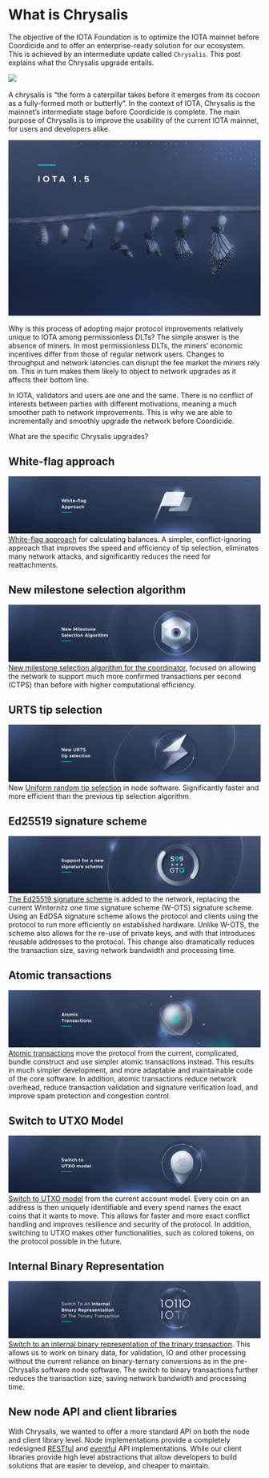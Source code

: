 # What is Chrysalis

The objective of the IOTA Foundation is to optimize the IOTA mainnet before Coordicide and to offer an enterprise-ready solution for our ecosystem. This is achieved by an intermediate update called `Chrysalis`. This post explains what the Chrysalis upgrade entails.  

![](./assets/what_is_chrysalis/00.gif)

A chrysalis is “the form a caterpillar takes before it emerges from its cocoon as a fully-formed moth or butterfly”. In the context of IOTA, Chrysalis is the mainnet’s intermediate stage before Coordicide is complete. The main purpose of Chrysalis is to improve the usability of the current IOTA mainnet, for users and developers alike.

![](./assets/02_path_to.png)

Why is this process of adopting major protocol improvements relatively unique to IOTA among permissionless DLTs? The simple answer is the absence of miners. In most permissionless DLTs, the miners’ economic incentives differ from those of regular network users. Changes to throughput and network latencies can disrupt the fee market the miners rely on. This in turn makes them likely to object to network upgrades as it affects their bottom line.

In IOTA, validators and users are one and the same. There is no conflict of interests between parties with different motivations, meaning a much smoother path to network improvements. This is why we are able to incrementally and smoothly upgrade the network before Coordicide.

What are the specific Chrysalis upgrades?

## White-flag approach
![](./assets/what_is_chrysalis/01.png)
[White-flag approach](https://iota.cafe/t/conflict-white-flag-mitigate-conflict-spamming-by-ignoring-conflicts/233) for calculating balances. A simpler, conflict-ignoring approach that improves the speed and efficiency of tip selection, eliminates many network attacks, and significantly reduces the need for reattachments.

## New milestone selection algorithm
![](./assets/what_is_chrysalis/02.png)
[New milestone selection algorithm for the coordinator](https://iota.cafe/t/coordinator-improvements/310), focused on allowing the network to support much more confirmed transactions per second (CTPS) than before with higher computational efficiency.

## URTS tip selection
![](./assets/what_is_chrysalis/03.png)
New [Uniform random tip selection](https://github.com/iotaledger/protocol-rfcs/blob/master/text/0008-uniform-random-tip-selection/0008-uniform-random-tip-selection.md) in node software. Significantly faster and more efficient than the previous tip selection algorithm.

## Ed25519 signature scheme
![](./assets/what_is_chrysalis/04.png)
[The Ed25519 signature scheme](https://github.com/iotaledger/protocol-rfcs/blob/ee07797acb5940b7dbb5c3411b184ccdc6afdbb1/text/0000-ed25519-signature-scheme/0000-ed25519-signature-scheme.md) is added to the network, replacing the current Winternitz one time signature scheme (W-OTS) signature scheme. Using an EdDSA signature scheme allows the protocol and clients using the protocol to run more efficiently on established hardware. Unlike W-OTS, the scheme also allows for the re-use of private keys, and with that introduces reusable addresses to the protocol. This change also dramatically reduces the transaction size, saving network bandwidth and processing time.

## Atomic transactions
![](./assets/what_is_chrysalis/05.png)
[Atomic transactions](https://github.com/luca-moser/protocol-rfcs/blob/signed-tx-payload/text/0000-transaction-payload/0000-transaction-payload.md) move the protocol from the current, complicated, bundle construct and use simpler atomic transactions instead. This results in much simpler development, and more adaptable and maintainable code of the core software. In addition, atomic transactions reduce network overhead, reduce transaction validation and signature verification load, and improve spam protection and congestion control.

## Switch to UTXO Model
![](./assets/what_is_chrysalis/06.png)
[Switch to UTXO model](https://iota.cafe/t/switching-to-utxo-model-for-balances-colored-coins-easier-conflict-resolution/229) from the current account model. Every coin on an address is then uniquely identifiable and every spend names the exact coins that it wants to move. This allows for faster and more exact conflict handling and improves resilience and security of the protocol. In addition, switching to UTXO makes other functionalities, such as colored tokens, on the protocol possible in the future.

## Internal Binary Representation
![](./assets/what_is_chrysalis/07.png)
[Switch to an internal binary representation of the trinary transaction](https://github.com/luca-moser/protocol-rfcs/blob/signed-tx-payload/text/0000-transaction-payload/0000-transaction-payload.md). This allows us to work on binary data, for validation, IO and other processing without the current reliance on binary-ternary conversions as in the pre-Chrysalis software node software. The switch to binary transactions further reduces the transaction size, saving network bandwidth and processing time.

## New node API and client libraries
With Chrysalis, we wanted to offer a more standard API on both the node and client library level. Node implementations provide a completely redesigned [RESTful](https://editor.swagger.io/?url=https://raw.githubusercontent.com/rufsam/protocol-rfcs/master/text/0026-rest-api/rest-api.yaml) and [eventful](https://playground.asyncapi.io/?load=https://raw.githubusercontent.com/luca-moser/protocol-rfcs/rfc/node-event-api/text/0033-node-event-api/0033-node-event-api.yml) API implementations. While our client libraries provide high level abstractions that allow developers to build solutions that are easier to develop, and cheaper to maintain.
